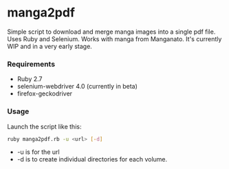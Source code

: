 # manga2pdf
Simple script to download and merge manga images into a single pdf file. Uses Ruby and Selenium.
Works with manga from Manganato.
It's currently WIP and in a very early stage.

### Requirements
* Ruby 2.7
* selenium-webdriver 4.0 (currently in beta)
* firefox-geckodriver

### Usage
Launch the script like this:
```bash
ruby manga2pdf.rb -u <url> [-d]
```
* -u is for the url 
* -d is to create individual directories for each volume.
